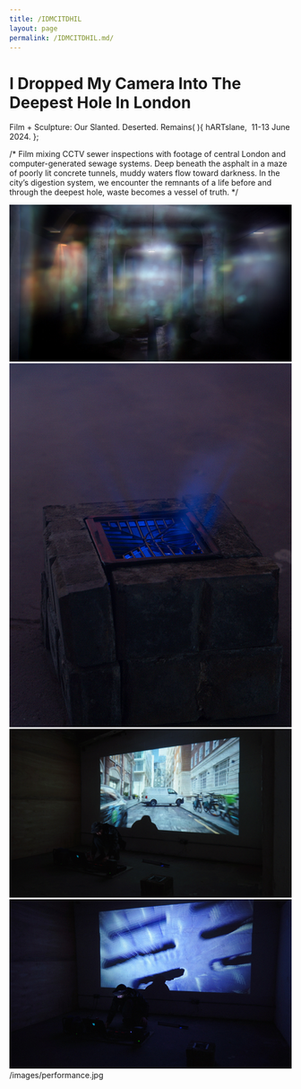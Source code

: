 ```yaml
---
title: /IDMCITDHIL
layout: page
permalink: /IDMCITDHIL.md/
---
```


# I Dropped My Camera Into The Deepest Hole In London
Film + Sculpture: Our Slanted. Deserted. Remains( ){
  hARTslane,  11-13 June 2024.
};  

/*
Film mixing CCTV sewer inspections with footage of central London and computer-generated sewage systems. 
Deep beneath the asphalt in a maze of poorly lit concrete tunnels, muddy waters flow toward darkness. In the city’s digestion system, we encounter the remnants of a life before and through the deepest hole, waste becomes a vessel of truth. 
*/
  
[<img alt="Film Still" class="centered-image" src="DroppedMyCamera_Tunnel.jpg"  />](https://youtu.be/QwcH-mlLNd8)
<img alt="Sewer Sculpture" class="centered-image" src="DroppedMyCamera_Sewer.jpg" />
<img alt="Film Still" class="centered-image" src="DroppedMyCamera_Street.jpg" />
<img alt="Performance" class="centered-image" src="\images\Performance.jpg" />
/images/performance.jpg
